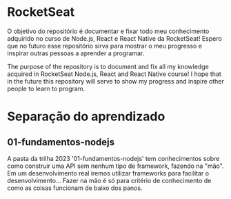 # RocketSeat
O objetivo do repositório é documentar e fixar todo meu conhecimento adquirido no curso de Node.js, React e React Native da RocketSeat! Espero que no futuro esse repositório sirva para mostrar o meu progresso e inspirar outras pessoas a aprender a programar.

The purpose of the repository is to document and fix all my knowledge acquired in RocketSeat Node.js, React and React Native course! I hope that in the future this repository will serve to show my progress and inspire other people to learn to program.

# Separação do aprendizado
## 01-fundamentos-nodejs
A pasta da trilha 2023 '01-fundamentos-nodejs' tem conhecimentos sobre como construir uma API sem nenhum tipo de framework, fazendo na "mão". Em um desenvolvimento real iremos utilizar frameworks para facilitar o desenvolvimento... Fazer na mão é só para critério de conhecimento de como as coisas funcionam de baixo dos panos.

